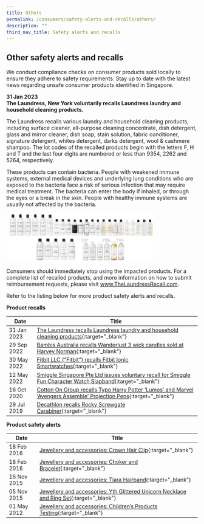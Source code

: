```yaml
---
title: Others
permalink: /consumers/safety-alerts-and-recalls/others/
description: ""
third_nav_title: Safety alerts and recalls
---
```

## Other safety alerts and recalls
We conduct compliance checks on consumer products sold locally to ensure they adhere to safety requirements. Stay up to date with the latest news regarding unsafe consumer products identified in Singapore.

**31 Jan 2023**<br>
**The Laundress, New York voluntarily recalls Laundress laundry and household cleaning products.**<br>

The Laundress recalls various laundry and household cleaning products, including surface cleaner, all-purpose cleaning concentrate, dish detergent, glass and mirror cleaner, dish soap, stain solution, fabric conditioner, signature detergent, whites detergent, darks detergent, wool & cashmere shampoo. The lot codes of the recalled products begin with the letters F, H and T and the last four digits are numbered or less than 9354, 2262 and 5264, respectively.

These products can contain bacteria. People with weakened immune systems, external medical devices and underlying lung conditions who are exposed to the bacteria face a risk of serious infection that may require medical treatment. The bacteria can enter the body if inhaled, or through the eyes or a break in the skin. People with healthy immune systems are usually not affected by the bacteria.

<img src="/images/product-safety-alerts-and-recalls/others/the-laundress.png" alt="The Laundress" style="width:388px;height:128px;">

Consumers should immediately stop using the impacted products. For a complete list of recalled products, and more information on how to submit reimbursement requests, please visit www.TheLaundressRecall.com.

Refer to the listing below for more product safety alerts and recalls.

**Product recalls**

|Date|Title|
|---|---|
|31 Jan 2023|[The Laundress recalls Laundress laundry and household cleaning products](/files/product-safety-alerts-and-recalls/others/others-recall-2023-01-31-the-laundress.pdf){:target="_blank"}|
|29 Sep 2022|[Bambis Australia recalls Wanderlust 3 wick candles sold at Harvey Norman](/files/product-safety-alerts-and-recalls/recreational-products/recreational-products-recall-2022-09-29-Bambis-Australia-recalls-Wanderlust-3-wick-candles.pdf){:target="_blank"}|
|30 May 2022|[Fitbit LLC (“Fitbit”) recalls Fitbit Ionic Smartwatches](/files/product-safety-alerts-and-recalls/recreational-products/recreational-products-recall-2022-05-30-Fitbit-recalls-Fitbit-Ionic-Smartwatches.pdf){:target="_blank"}|
|12 May 2022|[Smiggle Singapore Pte Ltd issues voluntary recall for Smiggle Fun Character Watch Slapband](/files/product-safety-alerts-and-recalls/children-products/Smiggle-watch-12-May-2022.pdf){:target="_blank"}|
|16 Oct 2020 &nbsp; &nbsp; |[Cotton On Group recalls Typo Harry Potter ‘Lumos’ and Marvel ‘Avengers Assemble’ Projection Pens](/files/product-safety-alerts-and-recalls/children-products/children-products-recall-2020-10-16-cotton-on-group-recalls-typo-harry-potter-projection-pens.pdf){:target="_blank"}|
|29 Jul 2019|[Decathlon recalls Rocky Screwgate Carabiner](/files/product-safety-alerts-and-recalls/recreational-products/recreational-products-recall-2019-07-29-decathlon-recalls-rocky-screwgate-carabiner.pdf){:target="_blank"}|

**Product safety alerts**

|Date|Title|
|---|---|
|18 Feb 2016|[Jewellery and accessories: Crown Hair Clip](/files/product-safety-alerts-and-recalls/children-products/children-products-alert-2016-02-18-crown-hair-clip.pdf){:target="_blank"}|
|18 Feb 2016|[Jewellery and accessories: Choker and Bracelet](/files/product-safety-alerts-and-recalls/children-products/children-products-alert-2016-02-18-choker-and-bracelet.pdf){:target="_blank"}|
|16 Nov 2015|[Jewellery and accessories: Tiara Hairband](/files/product-safety-alerts-and-recalls/children-products/children-products-alert-2015-11-16-tiara-hairband.pdf){:target="_blank"}|
|05 Nov 2015|[Jewellery and accessories: Yth Glittered Unicorn Necklace and Ring Set](/files/product-safety-alerts-and-recalls/children-products/children-products-alert-2015-11-05-yth-glittered-unicorn-necklace-and-ring-set.pdf){:target="_blank"}|
|01 May 2012|[Jewellery and accessories: Children’s Products Testing](/files/product-safety-alerts-and-recalls/children-products/children-products-alert-2012-05-01-children-products-testing.pdf){:target="_blank"}|